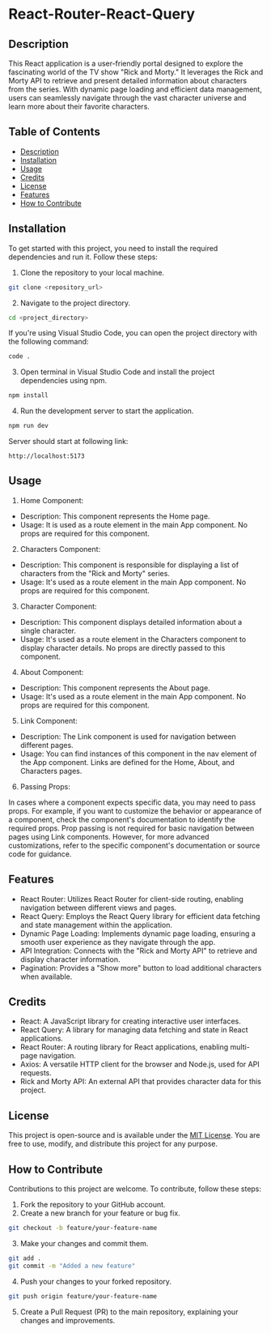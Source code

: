 # React-Router-React-Query

## Description

This React application is a user-friendly portal designed to explore the fascinating world of the TV show "Rick and Morty." It leverages the Rick and Morty API to retrieve and present detailed information about characters from the series. With dynamic page loading and efficient data management, users can seamlessly navigate through the vast character universe and learn more about their favorite characters.

## Table of Contents

- [Description](#description)
- [Installation](#installation)
- [Usage](#usage)
- [Credits](#credits)
- [License](#license)
- [Features](#features)
- [How to Contribute](#how-to-contribute)

## Installation

To get started with this project, you need to install the required dependencies and run it. Follow these steps:

1. Clone the repository to your local machine.

```bash
git clone <repository_url>
```

2. Navigate to the project directory.

```bash
cd <project_directory>
```

If you're using Visual Studio Code, you can open the project directory with the following command:
```bash
code .
```

3. Open terminal in Visual Studio Code and install the project dependencies using npm.

```bash
npm install
```

4. Run the development server to start the application.

```bash
npm run dev
```

Server should start at following link: 

`http://localhost:5173`

## Usage

1. Home Component:

* Description: This component represents the Home page.
* Usage: It is used as a route element in the main App component. No props are required for this component.

2. Characters Component:

* Description: This component is responsible for displaying a list of characters from the "Rick and Morty" series.
* Usage: It's used as a route element in the main App component. No props are required for this component.

3. Character Component:

* Description: This component displays detailed information about a single character.
* Usage: It's used as a route element in the Characters component to display character details. No props are directly passed to this component.

4. About Component:

* Description: This component represents the About page.
* Usage: It's used as a route element in the main App component. No props are required for this component.

5. Link Component:

* Description: The Link component is used for navigation between different pages.
* Usage: You can find instances of this component in the nav element of the App component. Links are defined for the Home, About, and Characters pages.

6. Passing Props:

In cases where a component expects specific data, you may need to pass props. For example, if you want to customize the behavior or appearance of a component, check the component's documentation to identify the required props.
Prop passing is not required for basic navigation between pages using Link components. However, for more advanced customizations, refer to the specific component's documentation or source code for guidance.

## Features

* React Router: Utilizes React Router for client-side routing, enabling navigation between different views and pages.
* React Query: Employs the React Query library for efficient data fetching and state management within the application.
* Dynamic Page Loading: Implements dynamic page loading, ensuring a smooth user experience as they navigate through the app.
* API Integration: Connects with the "Rick and Morty API" to retrieve and display character information.
* Pagination: Provides a "Show more" button to load additional characters when available.

## Credits

* React: A JavaScript library for creating interactive user interfaces.
* React Query: A library for managing data fetching and state in React applications.
* React Router: A routing library for React applications, enabling multi-page navigation.
* Axios: A versatile HTTP client for the browser and Node.js, used for API requests.
* Rick and Morty API: An external API that provides character data for this project.

## License

This project is open-source and is available under the [MIT License](LICENSE). You are free to use, modify, and distribute this project for any purpose.

## How to Contribute

Contributions to this project are welcome. To contribute, follow these steps:

1. Fork the repository to your GitHub account.
2. Create a new branch for your feature or bug fix.

```bash
git checkout -b feature/your-feature-name
```

3. Make your changes and commit them.

```bash
git add .
git commit -m "Added a new feature"
```

4. Push your changes to your forked repository.

```bash 
git push origin feature/your-feature-name
```

5. Create a Pull Request (PR) to the main repository, explaining your changes and improvements.